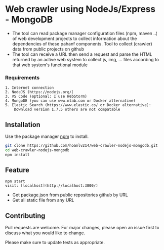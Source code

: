 # Web crawler using NodeJs/Express - MongoDB
- The tool can read package manager configuration files (npm, maven ..) of web development projects to collect information about the dependencies of these pahanf components.
Tool to collect (crawler) data from public projects on github
- The tool can receive a URL then send a request and parse the HTML returned by an active web system to collect js, img, ... files according to that web system's functional module

### Requirements

```
1. Internet connection
2. NodeJS (https://nodejs.org/)
3. VS Code (optional: I use WebStorm)
4. MongoDB (you can use www.mlab.com or Docker alternative)
5. Elastic Search (https://www.elastic.co/ or Docker alternative):
    Download version 1.7.5 others are not compatable
```

## Installation

Use the package manager [npm](https://www.npmjs.com/) to install.

```bash
git clone https://github.com/hoanlv214/web-crawler-nodejs-mongodb.git
cd web-crawler-nodejs-mongodb
npm install
```

## Feature
```
npm start
visit: [localhost](http://localhost:3000/)
```
- Get package.json from public repositories github by URL 
- Get all static file from any URL

## Contributing

Pull requests are welcome. For major changes, please open an issue first
to discuss what you would like to change.

Please make sure to update tests as appropriate.
